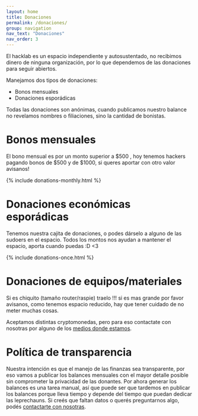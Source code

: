 ```yaml
---
layout: home
title: Donaciones
permalink: /donaciones/
group: navigation
nav_text: "Donaciones"
nav_order: 3
---
```


El hacklab es un espacio independiente y autosustentado, no recibimos dinero de
ninguna organización, por lo que dependemos de las donaciones para seguir
abiertos.

Manejamos dos tipos de donaciones:

  * Bonos mensuales
  * Donaciones esporádicas

Todas las donaciones son anónimas, cuando publicamos nuestro balance no
revelamos nombres o filiaciones, sino la cantidad de bonistas.

# Bonos mensuales

El bono mensual es por un monto superior a $500 , hoy tenemos hackers pagando
bonos de $500 y de $1000, si queres aportar con otro valor avisanos!

{% include donations-monthly.html %}

# Donaciones económicas esporádicas

Tenemos nuestra cajita de donaciones, o podes dárselo a alguno de las
sudoers en el espacio. Todos los
montos nos ayudan a mantener el espacio, aporta cuando puedas :D <3

{% include donations-once.html %}


# Donaciones de equipos/materiales

Si es chiquito (tamaño router/raspie) traelo !!! si es mas grande por favor
avisanos, como tenemos espacio reducido, hay que tener cuidado de no meter
muchas cosas.


Aceptamos distintas cryptomonedas, pero para eso contactate con nosotras por
alguno de los [medios donde estamos](/contacto).


# Política de transparencia

Nuestra intención es que el manejo de las
finanzas sea transparente, por eso
vamos a publicar los balances mensuales con el mayor detalle posible sin
comprometer la privacidad de las donantes. Por ahora generar los balances es una
tarea manual, así que puede ser que tardemos en publicar los balances porque
lleva tiempo y depende del tiempo que puedan dedicar las leprechauns.
Si creés que faltan datos o querés preguntarnos algo, podés
[contactarte con nosotras](/contacto).
